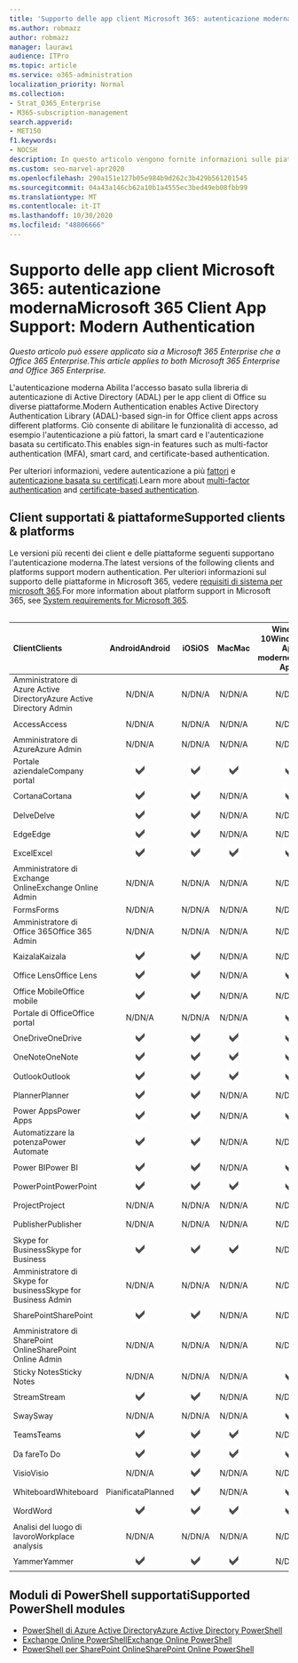 ```yaml
---
title: 'Supporto delle app client Microsoft 365: autenticazione moderna'
ms.author: robmazz
author: robmazz
manager: laurawi
audience: ITPro
ms.topic: article
ms.service: o365-administration
localization_priority: Normal
ms.collection:
- Strat_O365_Enterprise
- M365-subscription-management
search.appverid:
- MET150
f1.keywords:
- NOCSH
description: In questo articolo vengono fornite informazioni sulle piattaforme, i client e i moduli di PowerShell che supportano l'autenticazione moderna per Microsoft 365.
ms.custom: seo-marvel-apr2020
ms.openlocfilehash: 290a151e127b05e984b9d262c3b429b561201545
ms.sourcegitcommit: 04a43a146cb62a10b1a4555ec3bed49eb08fbb99
ms.translationtype: MT
ms.contentlocale: it-IT
ms.lasthandoff: 10/30/2020
ms.locfileid: "48806666"
---
```

# <a name="microsoft-365-client-app-support-modern-authentication"></a><span data-ttu-id="3a162-103">Supporto delle app client Microsoft 365: autenticazione moderna</span><span class="sxs-lookup"><span data-stu-id="3a162-103">Microsoft 365 Client App Support: Modern Authentication</span></span>

<span data-ttu-id="3a162-104">*Questo articolo può essere applicato sia a Microsoft 365 Enterprise che a Office 365 Enterprise.*</span><span class="sxs-lookup"><span data-stu-id="3a162-104">*This article applies to both Microsoft 365 Enterprise and Office 365 Enterprise.*</span></span>

<span data-ttu-id="3a162-105">L'autenticazione moderna Abilita l'accesso basato sulla libreria di autenticazione di Active Directory (ADAL) per le app client di Office su diverse piattaforme.</span><span class="sxs-lookup"><span data-stu-id="3a162-105">Modern Authentication enables Active Directory Authentication Library (ADAL)-based sign-in for Office client apps across different platforms.</span></span> <span data-ttu-id="3a162-106">Ciò consente di abilitare le funzionalità di accesso, ad esempio l'autenticazione a più fattori, la smart card e l'autenticazione basata su certificato.</span><span class="sxs-lookup"><span data-stu-id="3a162-106">This enables sign-in features such as multi-factor authentication (MFA), smart card, and certificate-based authentication.</span></span>

<span data-ttu-id="3a162-107">Per ulteriori informazioni, vedere autenticazione a più [fattori](https://docs.microsoft.com/azure/active-directory/authentication/multi-factor-authentication) e [autenticazione basata su certificati](https://docs.microsoft.com/azure/active-directory/active-directory-certificate-based-authentication-get-started).</span><span class="sxs-lookup"><span data-stu-id="3a162-107">Learn more about [multi-factor authentication](https://docs.microsoft.com/azure/active-directory/authentication/multi-factor-authentication) and [certificate-based authentication](https://docs.microsoft.com/azure/active-directory/active-directory-certificate-based-authentication-get-started).</span></span>

## <a name="supported-clients--platforms"></a><span data-ttu-id="3a162-108">Client supportati & piattaforme</span><span class="sxs-lookup"><span data-stu-id="3a162-108">Supported clients & platforms</span></span>

<span data-ttu-id="3a162-109">Le versioni più recenti dei client e delle piattaforme seguenti supportano l'autenticazione moderna.</span><span class="sxs-lookup"><span data-stu-id="3a162-109">The latest versions of the following clients and platforms support modern authentication.</span></span> <span data-ttu-id="3a162-110">Per ulteriori informazioni sul supporto delle piattaforme in Microsoft 365, vedere [requisiti di sistema per microsoft 365](https://www.microsoft.com/microsoft-365/microsoft-365-and-office-resources).</span><span class="sxs-lookup"><span data-stu-id="3a162-110">For more information about platform support in Microsoft 365, see [System requirements for Microsoft 365](https://www.microsoft.com/microsoft-365/microsoft-365-and-office-resources).</span></span>
<br>
<br>

| <span data-ttu-id="3a162-111">Client</span><span class="sxs-lookup"><span data-stu-id="3a162-111">Clients</span></span> | <span data-ttu-id="3a162-112">Android</span><span class="sxs-lookup"><span data-stu-id="3a162-112">Android</span></span> | <span data-ttu-id="3a162-113">iOS</span><span class="sxs-lookup"><span data-stu-id="3a162-113">iOS</span></span> | <span data-ttu-id="3a162-114">Mac</span><span class="sxs-lookup"><span data-stu-id="3a162-114">Mac</span></span>| <span data-ttu-id="3a162-115">Windows 10</span><span class="sxs-lookup"><span data-stu-id="3a162-115">Windows 10</span></span> <br> <span data-ttu-id="3a162-116">App moderne</span><span class="sxs-lookup"><span data-stu-id="3a162-116">Modern Apps</span></span>| <span data-ttu-id="3a162-117">Windows 10</span><span class="sxs-lookup"><span data-stu-id="3a162-117">Windows 10</span></span> <br> <span data-ttu-id="3a162-118">Desktop</span><span class="sxs-lookup"><span data-stu-id="3a162-118">Desktop</span></span> |
|:---|:---:|:---:|:---:|:---:|:---:|
| <span data-ttu-id="3a162-119">Amministratore di Azure Active Directory</span><span class="sxs-lookup"><span data-stu-id="3a162-119">Azure Active Directory Admin</span></span> | <span data-ttu-id="3a162-120">N/D</span><span class="sxs-lookup"><span data-stu-id="3a162-120">N/A</span></span> | <span data-ttu-id="3a162-121">N/D</span><span class="sxs-lookup"><span data-stu-id="3a162-121">N/A</span></span> | <span data-ttu-id="3a162-122">N/D</span><span class="sxs-lookup"><span data-stu-id="3a162-122">N/A</span></span> | <span data-ttu-id="3a162-123">N/D</span><span class="sxs-lookup"><span data-stu-id="3a162-123">N/A</span></span> | ![Supportato](../media/check-mark.png) |
| <span data-ttu-id="3a162-125">Access</span><span class="sxs-lookup"><span data-stu-id="3a162-125">Access</span></span> | <span data-ttu-id="3a162-126">N/D</span><span class="sxs-lookup"><span data-stu-id="3a162-126">N/A</span></span> | <span data-ttu-id="3a162-127">N/D</span><span class="sxs-lookup"><span data-stu-id="3a162-127">N/A</span></span> | <span data-ttu-id="3a162-128">N/D</span><span class="sxs-lookup"><span data-stu-id="3a162-128">N/A</span></span> | <span data-ttu-id="3a162-129">N/D</span><span class="sxs-lookup"><span data-stu-id="3a162-129">N/A</span></span> | ![Supportato](../media/check-mark.png) |
| <span data-ttu-id="3a162-131">Amministratore di Azure</span><span class="sxs-lookup"><span data-stu-id="3a162-131">Azure Admin</span></span> | <span data-ttu-id="3a162-132">N/D</span><span class="sxs-lookup"><span data-stu-id="3a162-132">N/A</span></span> | <span data-ttu-id="3a162-133">N/D</span><span class="sxs-lookup"><span data-stu-id="3a162-133">N/A</span></span> | <span data-ttu-id="3a162-134">N/D</span><span class="sxs-lookup"><span data-stu-id="3a162-134">N/A</span></span> | <span data-ttu-id="3a162-135">N/D</span><span class="sxs-lookup"><span data-stu-id="3a162-135">N/A</span></span> | <span data-ttu-id="3a162-136">N/D</span><span class="sxs-lookup"><span data-stu-id="3a162-136">N/A</span></span> |
| <span data-ttu-id="3a162-137">Portale aziendale</span><span class="sxs-lookup"><span data-stu-id="3a162-137">Company portal</span></span> | ![Supportato](../media/check-mark.png) | ![Supportato](../media/check-mark.png) | ![Supportato](../media/check-mark.png) | ![Supportato](../media/check-mark.png) | <span data-ttu-id="3a162-142">N/D</span><span class="sxs-lookup"><span data-stu-id="3a162-142">N/A</span></span> |
| <span data-ttu-id="3a162-143">Cortana</span><span class="sxs-lookup"><span data-stu-id="3a162-143">Cortana</span></span> | ![Supportato](../media/check-mark.png) | ![Supportato](../media/check-mark.png) | <span data-ttu-id="3a162-146">N/D</span><span class="sxs-lookup"><span data-stu-id="3a162-146">N/A</span></span> | ![Supportato](../media/check-mark.png) | <span data-ttu-id="3a162-148">N/D</span><span class="sxs-lookup"><span data-stu-id="3a162-148">N/A</span></span> |
| <span data-ttu-id="3a162-149">Delve</span><span class="sxs-lookup"><span data-stu-id="3a162-149">Delve</span></span> | ![Supportato](../media/check-mark.png) | ![Supportato](../media/check-mark.png) | <span data-ttu-id="3a162-152">N/D</span><span class="sxs-lookup"><span data-stu-id="3a162-152">N/A</span></span> | <span data-ttu-id="3a162-153">N/D</span><span class="sxs-lookup"><span data-stu-id="3a162-153">N/A</span></span> | <span data-ttu-id="3a162-154">N/D</span><span class="sxs-lookup"><span data-stu-id="3a162-154">N/A</span></span> |
| <span data-ttu-id="3a162-155">Edge</span><span class="sxs-lookup"><span data-stu-id="3a162-155">Edge</span></span> | ![Supportato](../media/check-mark.png) | ![Supportato](../media/check-mark.png) | <span data-ttu-id="3a162-158">N/D</span><span class="sxs-lookup"><span data-stu-id="3a162-158">N/A</span></span> | <span data-ttu-id="3a162-159">N/D</span><span class="sxs-lookup"><span data-stu-id="3a162-159">N/A</span></span> | ![Supportato](../media/check-mark.png) |
| <span data-ttu-id="3a162-161">Excel</span><span class="sxs-lookup"><span data-stu-id="3a162-161">Excel</span></span> | ![Supportato](../media/check-mark.png) | ![Supportato](../media/check-mark.png) | ![Supportato](../media/check-mark.png) | ![Supportato](../media/check-mark.png) | ![Supportato](../media/check-mark.png) |
| <span data-ttu-id="3a162-167">Amministratore di Exchange Online</span><span class="sxs-lookup"><span data-stu-id="3a162-167">Exchange Online Admin</span></span> | <span data-ttu-id="3a162-168">N/D</span><span class="sxs-lookup"><span data-stu-id="3a162-168">N/A</span></span> | <span data-ttu-id="3a162-169">N/D</span><span class="sxs-lookup"><span data-stu-id="3a162-169">N/A</span></span> | <span data-ttu-id="3a162-170">N/D</span><span class="sxs-lookup"><span data-stu-id="3a162-170">N/A</span></span> | <span data-ttu-id="3a162-171">N/D</span><span class="sxs-lookup"><span data-stu-id="3a162-171">N/A</span></span> | ![Supportato](../media/check-mark.png) |
| <span data-ttu-id="3a162-173">Forms</span><span class="sxs-lookup"><span data-stu-id="3a162-173">Forms</span></span> | <span data-ttu-id="3a162-174">N/D</span><span class="sxs-lookup"><span data-stu-id="3a162-174">N/A</span></span> | <span data-ttu-id="3a162-175">N/D</span><span class="sxs-lookup"><span data-stu-id="3a162-175">N/A</span></span> | <span data-ttu-id="3a162-176">N/D</span><span class="sxs-lookup"><span data-stu-id="3a162-176">N/A</span></span> | <span data-ttu-id="3a162-177">N/D</span><span class="sxs-lookup"><span data-stu-id="3a162-177">N/A</span></span> | <span data-ttu-id="3a162-178">N/D</span><span class="sxs-lookup"><span data-stu-id="3a162-178">N/A</span></span> |
| <span data-ttu-id="3a162-179">Amministratore di Office 365</span><span class="sxs-lookup"><span data-stu-id="3a162-179">Office 365 Admin</span></span> | <span data-ttu-id="3a162-180">N/D</span><span class="sxs-lookup"><span data-stu-id="3a162-180">N/A</span></span> | <span data-ttu-id="3a162-181">N/D</span><span class="sxs-lookup"><span data-stu-id="3a162-181">N/A</span></span> | <span data-ttu-id="3a162-182">N/D</span><span class="sxs-lookup"><span data-stu-id="3a162-182">N/A</span></span> | <span data-ttu-id="3a162-183">N/D</span><span class="sxs-lookup"><span data-stu-id="3a162-183">N/A</span></span> | ![Supportato](../media/check-mark.png) |  |
| <span data-ttu-id="3a162-185">Kaizala</span><span class="sxs-lookup"><span data-stu-id="3a162-185">Kaizala</span></span> | ![Supportato](../media/check-mark.png) | ![Supportato](../media/check-mark.png) | <span data-ttu-id="3a162-188">N/D</span><span class="sxs-lookup"><span data-stu-id="3a162-188">N/A</span></span> | <span data-ttu-id="3a162-189">N/D</span><span class="sxs-lookup"><span data-stu-id="3a162-189">N/A</span></span> | <span data-ttu-id="3a162-190">N/D</span><span class="sxs-lookup"><span data-stu-id="3a162-190">N/A</span></span> |
| <span data-ttu-id="3a162-191">Office Lens</span><span class="sxs-lookup"><span data-stu-id="3a162-191">Office Lens</span></span>| ![Supportato](../media/check-mark.png) | ![Supportato](../media/check-mark.png) | <span data-ttu-id="3a162-194">N/D</span><span class="sxs-lookup"><span data-stu-id="3a162-194">N/A</span></span> | ![Supportato](../media/check-mark.png) | <span data-ttu-id="3a162-196">N/D</span><span class="sxs-lookup"><span data-stu-id="3a162-196">N/A</span></span> |
| <span data-ttu-id="3a162-197">Office Mobile</span><span class="sxs-lookup"><span data-stu-id="3a162-197">Office mobile</span></span> | ![Supportato](../media/check-mark.png) | ![Supportato](../media/check-mark.png) | <span data-ttu-id="3a162-200">N/D</span><span class="sxs-lookup"><span data-stu-id="3a162-200">N/A</span></span> | <span data-ttu-id="3a162-201">N/D</span><span class="sxs-lookup"><span data-stu-id="3a162-201">N/A</span></span> | <span data-ttu-id="3a162-202">N/D</span><span class="sxs-lookup"><span data-stu-id="3a162-202">N/A</span></span> |
| <span data-ttu-id="3a162-203">Portale di Office</span><span class="sxs-lookup"><span data-stu-id="3a162-203">Office portal</span></span> | <span data-ttu-id="3a162-204">N/D</span><span class="sxs-lookup"><span data-stu-id="3a162-204">N/A</span></span> | <span data-ttu-id="3a162-205">N/D</span><span class="sxs-lookup"><span data-stu-id="3a162-205">N/A</span></span> | <span data-ttu-id="3a162-206">N/D</span><span class="sxs-lookup"><span data-stu-id="3a162-206">N/A</span></span> | ![Supportato](../media/check-mark.png) | <span data-ttu-id="3a162-208">N/D</span><span class="sxs-lookup"><span data-stu-id="3a162-208">N/A</span></span> |
| <span data-ttu-id="3a162-209">OneDrive</span><span class="sxs-lookup"><span data-stu-id="3a162-209">OneDrive</span></span> | ![Supportato](../media/check-mark.png) | ![Supportato](../media/check-mark.png) | ![Supportato](../media/check-mark.png) | ![Supportato](../media/check-mark.png) | ![Supportato](../media/check-mark.png) |
| <span data-ttu-id="3a162-215">OneNote</span><span class="sxs-lookup"><span data-stu-id="3a162-215">OneNote</span></span> | ![Supportato](../media/check-mark.png) | ![Supportato](../media/check-mark.png) | ![Supportato](../media/check-mark.png) | ![Supportato](../media/check-mark.png) | ![Supportato](../media/check-mark.png) |
| <span data-ttu-id="3a162-221">Outlook</span><span class="sxs-lookup"><span data-stu-id="3a162-221">Outlook</span></span> | ![Supportato](../media/check-mark.png) | ![Supportato](../media/check-mark.png) | ![Supportato](../media/check-mark.png) | ![Supportato](../media/check-mark.png) | ![Supportato](../media/check-mark.png) |
| <span data-ttu-id="3a162-227">Planner</span><span class="sxs-lookup"><span data-stu-id="3a162-227">Planner</span></span> | ![Supportato](../media/check-mark.png) | ![Supportato](../media/check-mark.png) | <span data-ttu-id="3a162-230">N/D</span><span class="sxs-lookup"><span data-stu-id="3a162-230">N/A</span></span> | <span data-ttu-id="3a162-231">N/D</span><span class="sxs-lookup"><span data-stu-id="3a162-231">N/A</span></span> | <span data-ttu-id="3a162-232">N/D</span><span class="sxs-lookup"><span data-stu-id="3a162-232">N/A</span></span> |
| <span data-ttu-id="3a162-233">Power Apps</span><span class="sxs-lookup"><span data-stu-id="3a162-233">Power Apps</span></span> | ![Supportato](../media/check-mark.png) | ![Supportato](../media/check-mark.png) | <span data-ttu-id="3a162-236">N/D</span><span class="sxs-lookup"><span data-stu-id="3a162-236">N/A</span></span> | ![Supportato](../media/check-mark.png) | <span data-ttu-id="3a162-238">N/D</span><span class="sxs-lookup"><span data-stu-id="3a162-238">N/A</span></span> |
| <span data-ttu-id="3a162-239">Automatizzare la potenza</span><span class="sxs-lookup"><span data-stu-id="3a162-239">Power Automate</span></span> | ![Supportato](../media/check-mark.png) | ![Supportato](../media/check-mark.png) | <span data-ttu-id="3a162-242">N/D</span><span class="sxs-lookup"><span data-stu-id="3a162-242">N/A</span></span> | <span data-ttu-id="3a162-243">N/D</span><span class="sxs-lookup"><span data-stu-id="3a162-243">N/A</span></span> | <span data-ttu-id="3a162-244">N/D</span><span class="sxs-lookup"><span data-stu-id="3a162-244">N/A</span></span> |
| <span data-ttu-id="3a162-245">Power BI</span><span class="sxs-lookup"><span data-stu-id="3a162-245">Power BI</span></span> | ![Supportato](../media/check-mark.png) | ![Supportato](../media/check-mark.png) | <span data-ttu-id="3a162-248">N/D</span><span class="sxs-lookup"><span data-stu-id="3a162-248">N/A</span></span> | ![Supportato](../media/check-mark.png) | ![Supportato](../media/check-mark.png) |
| <span data-ttu-id="3a162-251">PowerPoint</span><span class="sxs-lookup"><span data-stu-id="3a162-251">PowerPoint</span></span> | ![Supportato](../media/check-mark.png) | ![Supportato](../media/check-mark.png) | ![Supportato](../media/check-mark.png) | ![Supportato](../media/check-mark.png) | ![Supportato](../media/check-mark.png) |
| <span data-ttu-id="3a162-257">Project</span><span class="sxs-lookup"><span data-stu-id="3a162-257">Project</span></span> | <span data-ttu-id="3a162-258">N/D</span><span class="sxs-lookup"><span data-stu-id="3a162-258">N/A</span></span> | <span data-ttu-id="3a162-259">N/D</span><span class="sxs-lookup"><span data-stu-id="3a162-259">N/A</span></span> | <span data-ttu-id="3a162-260">N/D</span><span class="sxs-lookup"><span data-stu-id="3a162-260">N/A</span></span> | <span data-ttu-id="3a162-261">N/D</span><span class="sxs-lookup"><span data-stu-id="3a162-261">N/A</span></span> | ![Supportato](../media/check-mark.png) |
| <span data-ttu-id="3a162-263">Publisher</span><span class="sxs-lookup"><span data-stu-id="3a162-263">Publisher</span></span> | <span data-ttu-id="3a162-264">N/D</span><span class="sxs-lookup"><span data-stu-id="3a162-264">N/A</span></span> | <span data-ttu-id="3a162-265">N/D</span><span class="sxs-lookup"><span data-stu-id="3a162-265">N/A</span></span> | <span data-ttu-id="3a162-266">N/D</span><span class="sxs-lookup"><span data-stu-id="3a162-266">N/A</span></span> | <span data-ttu-id="3a162-267">N/D</span><span class="sxs-lookup"><span data-stu-id="3a162-267">N/A</span></span> | ![Supportato](../media/check-mark.png) |
| <span data-ttu-id="3a162-269">Skype for Business</span><span class="sxs-lookup"><span data-stu-id="3a162-269">Skype for Business</span></span> | ![Supportato](../media/check-mark.png) | ![Supportato](../media/check-mark.png) | ![Supportato](../media/check-mark.png) | <span data-ttu-id="3a162-273">N/D</span><span class="sxs-lookup"><span data-stu-id="3a162-273">N/A</span></span> | ![Supportato](../media/check-mark.png) |
| <span data-ttu-id="3a162-275">Amministratore di Skype for business</span><span class="sxs-lookup"><span data-stu-id="3a162-275">Skype for Business Admin</span></span> | <span data-ttu-id="3a162-276">N/D</span><span class="sxs-lookup"><span data-stu-id="3a162-276">N/A</span></span> | <span data-ttu-id="3a162-277">N/D</span><span class="sxs-lookup"><span data-stu-id="3a162-277">N/A</span></span> | <span data-ttu-id="3a162-278">N/D</span><span class="sxs-lookup"><span data-stu-id="3a162-278">N/A</span></span> | <span data-ttu-id="3a162-279">N/D</span><span class="sxs-lookup"><span data-stu-id="3a162-279">N/A</span></span> | ![Supportato](../media/check-mark.png) |
| <span data-ttu-id="3a162-281">SharePoint</span><span class="sxs-lookup"><span data-stu-id="3a162-281">SharePoint</span></span> | ![Supportato](../media/check-mark.png) | ![Supportato](../media/check-mark.png) | <span data-ttu-id="3a162-284">N/D</span><span class="sxs-lookup"><span data-stu-id="3a162-284">N/A</span></span> | <span data-ttu-id="3a162-285">N/D</span><span class="sxs-lookup"><span data-stu-id="3a162-285">N/A</span></span> | <span data-ttu-id="3a162-286">N/D</span><span class="sxs-lookup"><span data-stu-id="3a162-286">N/A</span></span> |
| <span data-ttu-id="3a162-287">Amministratore di SharePoint Online</span><span class="sxs-lookup"><span data-stu-id="3a162-287">SharePoint Online Admin</span></span> | <span data-ttu-id="3a162-288">N/D</span><span class="sxs-lookup"><span data-stu-id="3a162-288">N/A</span></span> | <span data-ttu-id="3a162-289">N/D</span><span class="sxs-lookup"><span data-stu-id="3a162-289">N/A</span></span> | <span data-ttu-id="3a162-290">N/D</span><span class="sxs-lookup"><span data-stu-id="3a162-290">N/A</span></span> | <span data-ttu-id="3a162-291">N/D</span><span class="sxs-lookup"><span data-stu-id="3a162-291">N/A</span></span> | ![Supportato](../media/check-mark.png) |
| <span data-ttu-id="3a162-293">Sticky Notes</span><span class="sxs-lookup"><span data-stu-id="3a162-293">Sticky Notes</span></span> | <span data-ttu-id="3a162-294">N/D</span><span class="sxs-lookup"><span data-stu-id="3a162-294">N/A</span></span> | <span data-ttu-id="3a162-295">N/D</span><span class="sxs-lookup"><span data-stu-id="3a162-295">N/A</span></span> | <span data-ttu-id="3a162-296">N/D</span><span class="sxs-lookup"><span data-stu-id="3a162-296">N/A</span></span> | ![Supportato](../media/check-mark.png) | <span data-ttu-id="3a162-298">N/D</span><span class="sxs-lookup"><span data-stu-id="3a162-298">N/A</span></span> |
| <span data-ttu-id="3a162-299">Stream</span><span class="sxs-lookup"><span data-stu-id="3a162-299">Stream</span></span> | ![Supportato](../media/check-mark.png) | ![Supportato](../media/check-mark.png) | <span data-ttu-id="3a162-302">N/D</span><span class="sxs-lookup"><span data-stu-id="3a162-302">N/A</span></span> | <span data-ttu-id="3a162-303">N/D</span><span class="sxs-lookup"><span data-stu-id="3a162-303">N/A</span></span> | <span data-ttu-id="3a162-304">N/D</span><span class="sxs-lookup"><span data-stu-id="3a162-304">N/A</span></span> |
| <span data-ttu-id="3a162-305">Sway</span><span class="sxs-lookup"><span data-stu-id="3a162-305">Sway</span></span> | <span data-ttu-id="3a162-306">N/D</span><span class="sxs-lookup"><span data-stu-id="3a162-306">N/A</span></span> | <span data-ttu-id="3a162-307">N/D</span><span class="sxs-lookup"><span data-stu-id="3a162-307">N/A</span></span> | <span data-ttu-id="3a162-308">N/D</span><span class="sxs-lookup"><span data-stu-id="3a162-308">N/A</span></span> | ![Supportato](../media/check-mark.png) | <span data-ttu-id="3a162-310">N/D</span><span class="sxs-lookup"><span data-stu-id="3a162-310">N/A</span></span> |
| <span data-ttu-id="3a162-311">Teams</span><span class="sxs-lookup"><span data-stu-id="3a162-311">Teams</span></span> | ![Supportato](../media/check-mark.png) | ![Supportato](../media/check-mark.png) | ![Supportato](../media/check-mark.png) | <span data-ttu-id="3a162-315">N/D</span><span class="sxs-lookup"><span data-stu-id="3a162-315">N/A</span></span> | ![Supportato](../media/check-mark.png) |
| <span data-ttu-id="3a162-317">Da fare</span><span class="sxs-lookup"><span data-stu-id="3a162-317">To Do</span></span> | ![Supportato](../media/check-mark.png) | ![Supportato](../media/check-mark.png) | ![Supportato](../media/check-mark.png) | ![Supportato](../media/check-mark.png) | <span data-ttu-id="3a162-322">N/D</span><span class="sxs-lookup"><span data-stu-id="3a162-322">N/A</span></span> |
| <span data-ttu-id="3a162-323">Visio</span><span class="sxs-lookup"><span data-stu-id="3a162-323">Visio</span></span> | <span data-ttu-id="3a162-324">N/D</span><span class="sxs-lookup"><span data-stu-id="3a162-324">N/A</span></span> | ![Supportato](../media/check-mark.png) | <span data-ttu-id="3a162-326">N/D</span><span class="sxs-lookup"><span data-stu-id="3a162-326">N/A</span></span> | <span data-ttu-id="3a162-327">N/D</span><span class="sxs-lookup"><span data-stu-id="3a162-327">N/A</span></span> | ![Supportato](../media/check-mark.png) |
| <span data-ttu-id="3a162-329">Whiteboard</span><span class="sxs-lookup"><span data-stu-id="3a162-329">Whiteboard</span></span> | <span data-ttu-id="3a162-330">Pianificata</span><span class="sxs-lookup"><span data-stu-id="3a162-330">Planned</span></span> | ![Supportato](../media/check-mark.png) | <span data-ttu-id="3a162-332">N/D</span><span class="sxs-lookup"><span data-stu-id="3a162-332">N/A</span></span> | ![Supportato](../media/check-mark.png) | <span data-ttu-id="3a162-334">N/D</span><span class="sxs-lookup"><span data-stu-id="3a162-334">N/A</span></span> |
| <span data-ttu-id="3a162-335">Word</span><span class="sxs-lookup"><span data-stu-id="3a162-335">Word</span></span> | ![Supportato](../media/check-mark.png) | ![Supportato](../media/check-mark.png) | ![Supportato](../media/check-mark.png) | ![Supportato](../media/check-mark.png) | ![Supportato](../media/check-mark.png) |
| <span data-ttu-id="3a162-341">Analisi del luogo di lavoro</span><span class="sxs-lookup"><span data-stu-id="3a162-341">Workplace analysis</span></span> | <span data-ttu-id="3a162-342">N/D</span><span class="sxs-lookup"><span data-stu-id="3a162-342">N/A</span></span> | <span data-ttu-id="3a162-343">N/D</span><span class="sxs-lookup"><span data-stu-id="3a162-343">N/A</span></span> | <span data-ttu-id="3a162-344">N/D</span><span class="sxs-lookup"><span data-stu-id="3a162-344">N/A</span></span> | <span data-ttu-id="3a162-345">N/D</span><span class="sxs-lookup"><span data-stu-id="3a162-345">N/A</span></span> | <span data-ttu-id="3a162-346">N/D</span><span class="sxs-lookup"><span data-stu-id="3a162-346">N/A</span></span> |
| <span data-ttu-id="3a162-347">Yammer</span><span class="sxs-lookup"><span data-stu-id="3a162-347">Yammer</span></span> | ![Supportato](../media/check-mark.png) | ![Supportato](../media/check-mark.png) | ![Supportato](../media/check-mark.png) | <span data-ttu-id="3a162-351">N/D</span><span class="sxs-lookup"><span data-stu-id="3a162-351">N/A</span></span> | ![Supportato](../media/check-mark.png) |

## <a name="supported-powershell-modules"></a><span data-ttu-id="3a162-353">Moduli di PowerShell supportati</span><span class="sxs-lookup"><span data-stu-id="3a162-353">Supported PowerShell modules</span></span>

- [<span data-ttu-id="3a162-354">PowerShell di Azure Active Directory</span><span class="sxs-lookup"><span data-stu-id="3a162-354">Azure Active Directory PowerShell</span></span>](https://docs.microsoft.com/powershell/azure/active-directory/overview?view=azureadps-2.0)
- [<span data-ttu-id="3a162-355">Exchange Online PowerShell</span><span class="sxs-lookup"><span data-stu-id="3a162-355">Exchange Online PowerShell</span></span>](https://docs.microsoft.com/powershell/exchange/exchange-online-powershell)
- [<span data-ttu-id="3a162-356">PowerShell per SharePoint Online</span><span class="sxs-lookup"><span data-stu-id="3a162-356">SharePoint Online PowerShell</span></span>](https://docs.microsoft.com/powershell/sharepoint/sharepoint-online/connect-sharepoint-online)